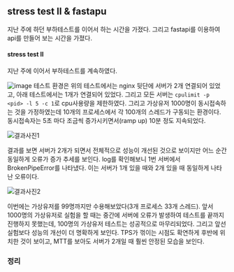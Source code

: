 ## stress test Ⅱ & fastapu

지난 주에 하던 부하테스트를 이어서 하는 시간을 가졌다. 그리고 fastapi를 이용하여 api를 만들어 보는 시간을 가졌다.

#### stress test Ⅱ

지난 주에 이어서 부하테스트를 계속하였다. 

![image](https://github.com/user-attachments/assets/0c5c36fe-b8b3-4801-b3f0-07bd28fa878f)
테스트 환경은 위의 테스트에서는 nginx 뒷단에 서버가 2개 연결되어 있었고, 아래 테스트에서는 1개가 연결되어 있었다. 그리고 모든 서버는 `cpulimit -p <pid> -l 5 -c 1`로 cpu사용량을 제한하였다. 그리고 가상유저 1000명이 동시접속하는 것을 가정하였는데 10개의 프로세스에서 각 100개의 스레드가 구동되는 환경이다. 동시접속자는 5초 마다 조금씩 증가시키면서(ramp up) 10분 정도 지속되었다.

![결과사진1](https://private-user-images.githubusercontent.com/174768977/356927183-332e17e9-f5af-4e49-908b-0f59267be494.png?jwt=eyJhbGciOiJIUzI1NiIsInR5cCI6IkpXVCJ9.eyJpc3MiOiJnaXRodWIuY29tIiwiYXVkIjoicmF3LmdpdGh1YnVzZXJjb250ZW50LmNvbSIsImtleSI6ImtleTUiLCJleHAiOjE3MjM1MDc5MjYsIm5iZiI6MTcyMzUwNzYyNiwicGF0aCI6Ii8xNzQ3Njg5NzcvMzU2OTI3MTgzLTMzMmUxN2U5LWY1YWYtNGU0OS05MDhiLTBmNTkyNjdiZTQ5NC5wbmc_WC1BbXotQWxnb3JpdGhtPUFXUzQtSE1BQy1TSEEyNTYmWC1BbXotQ3JlZGVudGlhbD1BS0lBVkNPRFlMU0E1M1BRSzRaQSUyRjIwMjQwODEzJTJGdXMtZWFzdC0xJTJGczMlMkZhd3M0X3JlcXVlc3QmWC1BbXotRGF0ZT0yMDI0MDgxM1QwMDA3MDZaJlgtQW16LUV4cGlyZXM9MzAwJlgtQW16LVNpZ25hdHVyZT0xZDgwZWZmMzc3NjZhNTQ3OTYxZmJkZjZjNGZkZjNkNWZmMzU3ODE2MmQyZDgyNWRlMTk3OTU0M2I2NjQwMWRjJlgtQW16LVNpZ25lZEhlYWRlcnM9aG9zdCZhY3Rvcl9pZD0wJmtleV9pZD0wJnJlcG9faWQ9MCJ9.bTjUh7k1sXZCL2FBth0-AnCkPUMon4Zibyeh38peS3Q)

결과를 보면 서버가 2개가 되면서 전체적으로 성능이 개선된 것으로 보이지만 어느 순간 동일하게 오류가 증가 추세를 보인다. log를 확인해보니 1번 서버에서 BrokenPipeError를 나타냈다. 이는 서버가 1개 있을 때와 2개 있을 때 동일하게 나타난 오류이다.

![결과사진2](https://private-user-images.githubusercontent.com/174768977/356939988-5d5dc034-d04e-427b-ac57-30292a39c4fe.png?jwt=eyJhbGciOiJIUzI1NiIsInR5cCI6IkpXVCJ9.eyJpc3MiOiJnaXRodWIuY29tIiwiYXVkIjoicmF3LmdpdGh1YnVzZXJjb250ZW50LmNvbSIsImtleSI6ImtleTUiLCJleHAiOjE3MjM1MTI2MjgsIm5iZiI6MTcyMzUxMjMyOCwicGF0aCI6Ii8xNzQ3Njg5NzcvMzU2OTM5OTg4LTVkNWRjMDM0LWQwNGUtNDI3Yi1hYzU3LTMwMjkyYTM5YzRmZS5wbmc_WC1BbXotQWxnb3JpdGhtPUFXUzQtSE1BQy1TSEEyNTYmWC1BbXotQ3JlZGVudGlhbD1BS0lBVkNPRFlMU0E1M1BRSzRaQSUyRjIwMjQwODEzJTJGdXMtZWFzdC0xJTJGczMlMkZhd3M0X3JlcXVlc3QmWC1BbXotRGF0ZT0yMDI0MDgxM1QwMTI1MjhaJlgtQW16LUV4cGlyZXM9MzAwJlgtQW16LVNpZ25hdHVyZT03YTI5ZjBhMDA3M2VlNjY5Yzc1YWI4M2NiZjI3NWIyMDk2NGU4YWYzODdiY2Y3YTA4NWVkYjQyYmNhNjM3ZDNjJlgtQW16LVNpZ25lZEhlYWRlcnM9aG9zdCZhY3Rvcl9pZD0wJmtleV9pZD0wJnJlcG9faWQ9MCJ9.CY4pLjsAmdxr4ziynffrVa66haIZL8Icp4kaDMLpvgY)

이번에는 가상유저를 99명까지만 수용해보았다(3개 프로세스 33개 스레드). 앞서 1000명의 가상유저로 실험을 할 때는 중간에 서버에 오류가 발생하여 테스트를 끝까지 진행하지 못했는데, 100명의 가상유저 테스트는 성공적으로 마무리되었다. 그리고 앞선 실험보다 성능의 개선이 더 명확하게 보인다. TPS가 꺾이는 시점도 확연하게 후반에 위치한 것이 보이고, MTT를 보아도 서버가 2개일 때 훨씬 안정된 모습을 보인다.

### 정리
